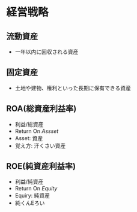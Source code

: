 
# 経営戦略

## 流動資産

- 一年以内に回収される資産

## 固定資産

- 土地や建物、権利といった長期に保有できる資産

## ROA(総資産利益率)

- 利益/総資産
- Return On *Assset*
- Asset: 資産
- 覚え方: 汗くさい資産

## ROE(純資産利益率)

- 利益/純資産
- Return On *Equity*
- Equiry: 純資産
- 純くんEろい
